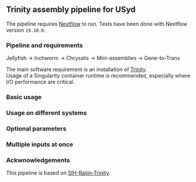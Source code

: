 ## Trinity assembly pipeline for USyd
  
The pipeline requires [Nextflow](https://github.com/nextflow-io/nextflow) to run.
Tests have been done with Nextflow version `19.10.0`.


### Pipeline and requirements

Jellyfish -> Inchworm -> Chrysalis -> Mini-assemblies -> Gene-to-Trans

The main software requirement is an installation of [Trinity](https://github.com/trinityrnaseq/trinityrnaseq).  
Usage of a Singularity container runtime is recommended, especially where I/O performance are critical.


### Basic usage


### Usage on different systems


### Optional parameters


### Multiple inputs at once


### Ackwnowledgements

This pipeline is based on [SIH-Raijin-Trinity](https://github.com/Sydney-Informatics-Hub/SIH-Raijin-Trinity).
